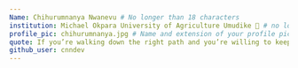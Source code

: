 ```yaml
---
Name: Chihurumnanya Nwanevu # No longer than 18 characters
institution: Michael Okpara University of Agriculture Umudike 🚩 # no longer than 58 characters
profile_pic: chihurumnanya.jpg # Name and extension of your profile picture(ex. mona.png)
quote: If you’re walking down the right path and you’re willing to keep walking, eventually you’ll make progress. # no longer than 100 characters
github_user: cnndev
---
```

